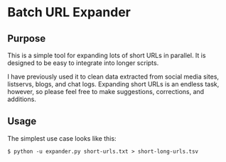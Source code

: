 # Batch URL Expander

## Purpose

This is a simple tool for expanding lots of short URLs in parallel. It is designed to be easy to integrate into longer scripts. 

I have previously used it to clean data extracted from social media sites, listservs, blogs, and chat logs. Expanding short URLs is an endless task, however, so please feel free to make suggestions, corrections, and additions. 

## Usage

The simplest use case looks like this:

    $ python -u expander.py short-urls.txt > short-long-urls.tsv
